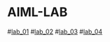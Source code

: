 # AIML-LAB
#[lab_01](https://github.com/Sony-Dodla/AIML-LAB/blob/main/AIML_Assignment_1.ipynb)
#[lab_02](https://github.com/Sony-Dodla/AIML-LAB/blob/main/AIML_Assignment2.ipynb)
#[lab_03](https://github.com/Sony-Dodla/AIML-LAB/blob/main/AIMLAssignment_3.ipynb)
#[lab_04](https://github.com/Sony-Dodla/AIML-LAB/blob/main/AIML_ASSIGNMENT_4.ipynb)
